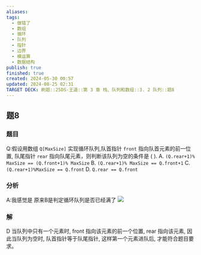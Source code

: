 ```yaml
---
aliases: 
tags:
  - 做错了
  - 数组
  - 循环
  - 队列
  - 指针
  - 边界
  - 模运算
  - 数据结构
publish: true
finished: true
created: 2024-05-30 00:57
updated: 2024-08-25 02:31
TARGET DECK: 刷题::25DS-王道::第 3 章 栈、队列和数组::3. 2 队列::题8
---
```

## 题8
### 题目
Q:假设用数组 `Q[MaxSize]` 实现循环队列,队首指针 `front` 指向队首元素的前一位置, 队尾指针 `rear` 指向队尾元素，则判断该队列为空的条件是 ( ).
A. `(Q.rear+1)% MaxSize == (Q.front+1)% MaxSize`
B. `(Q.rear+1)% MaxSize == Q.front+1`
C. `(Q.rear+1)%MaxSize == Q.front`
D. `Q.rear == Q.front`
### 分析
A:我感觉是
原来B是判定循环队列是否已经满了
![](https://img.hwenyi.live/202408251726680.webp)
### 解
D
当队列中只有一个元素时, front 指向该元素的前一个位置, rear 指向该元素, 因此当队列为空时, 队首指针等于队尾指针, 这样第一个元素进队后, 才能符合题目要求。
<!--ID: 1725344113982-->

